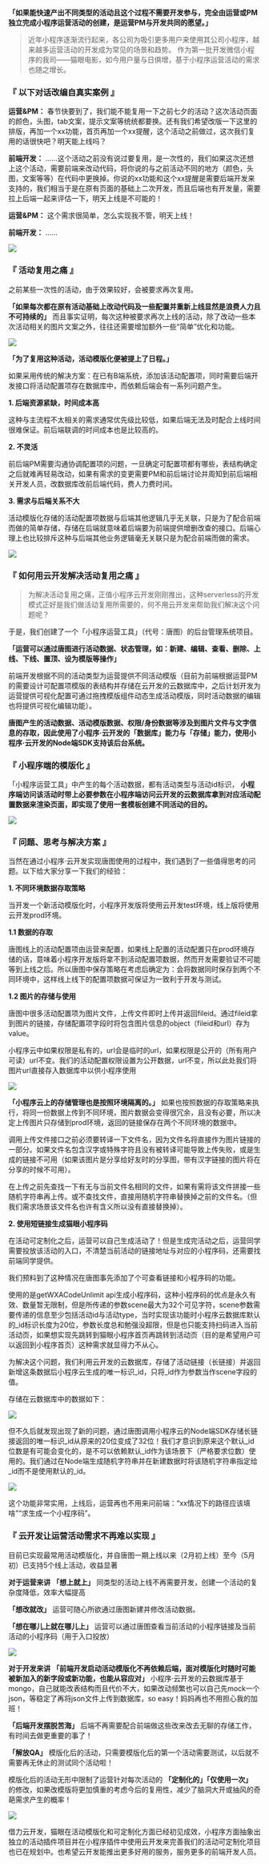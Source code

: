**「如果能快速产出不同类型的活动且这个过程不需要开发参与，完全由运营或PM独立完成小程序运营活动的创建，是运营PM与开发共同的愿望。」**

> 近年小程序逐渐流行起来，各公司为吸引更多用户来使用其公司小程序，越来越多运营活动的开发成为常见的场景和趋势。
 作为第一批开发微信小程序的我司——猫眼电影，如今用户量与日俱增，基于小程序运营活动的需求也随之增长。

### 『 以下对话改编自真实案例 』

**运营&PM：** 春节快要到了，我们能不能复用一下之前七夕的活动？这次活动页面的颜色，头图，tab文案，提示文案等统统都要换。还有我们希望改版一下这里的排版，再加一个xx功能，首页再加一个xx提醒，这个活动之前做过，这次我们复用的话很快吧？明天能上线吗？

**前端开发：** ......这个活动之前没有说过要复用，是一次性的，我们如果这次还想上这个活动，需要前端来改动代码，将你说的与之前活动不同的地方（颜色，头图，文案等等）在代码中更换掉。你说的xx功能和这个xx提醒是需要后端开发来支持的，我们相当于是在原有页面的基础上二次开发，而且后端也有开发量，需要拉上后端一起来评估一下，明天上线是不可能的！

**运营&PM：** 这个需求很简单，怎么实现我不管，明天上线！

**前端开发：** ......

![](https://puui.qpic.cn/vupload/0/20190723_1563871468048_o17xg4mapen.jpeg/0)

### 『 活动复用之痛 』

之前某些一次性的活动，由于效果较好，会被要求再次复用。

**「如果每次都在原有活动基础上改动代码及一些配置并重新上线显然是浪费人力且不可持续的」** 而且事实证明，每次这种被要求再次上线的活动，除了改动一些本次活动相关的图片文案之外，往往还需要增加额外一些“简单”优化和功能。 

![](https://puui.qpic.cn/vupload/0/20190723_1563871516688_nf2lxexxxxc.jpeg/0)

**「为了复用这种活动，活动模版化便被提上了日程。」**

如果采用传统的解决方案：在已有B端系统，添加该活动配置项，同时需要后端开发接口将活动配置项存在数据库中，而依赖后端会有一系列问题产生。

**1. 后端资源紧缺，时间成本高**

这种与主流程不太相关的需求通常优先级比较低，如果后端无法及时配合上线时间很难保证。前后端联调的时间成本也是比较高的。

**2. 不灵活**

前后端PM需要沟通协调配置项的问题，一旦确定可配置项都有哪些，表结构确定之后就难再轻易改动，如果有需求的变更需要PM和前后端讨论并周知到前后端相关开发人员，改数据库改前后端代码，费人力费时间。

**3. 需求与后端关系不大**

活动模版化存储的活动配置项数据与后端其他逻辑几乎无关联，只是为了配合前端而做的简单存储，存储在后端就意味着后端要为前端提供增删改查的接口。后端心理上也比较排斥这种与后端其他业务逻辑毫无关联只是为配合前端而做的需求。

![](https://puui.qpic.cn/vupload/0/20190723_1563871587691_nnob5pjrhf.png/0)

### 『 如何用云开发解决活动复用之痛 』

> 为解决活动复用之痛，正值小程序云开发刚刚推出，这种serverless的开发模式正好是我们做活动复用所需要的，何不用云开发来帮助我们解决这个问题呢？

于是，我们创建了一个「小程序运营工具」（代号：唐图）的后台管理系统项目。

**「运营可以通过唐图进行活动数据、状态管理，如：新建、编辑、查看、删除、上线、下线、置顶、设为模版等操作」**

前端开发根据不同的活动类型为运营提供不同活动模版（目前为前端根据运营PM的需要设计可配置项模版的表结构并存储在云开发的云数据库中，之后计划开发为运营提供可视化配置可通过拖拽模版组件动态生成活动模版，同时活动数据的编辑也将提供可视化编辑功能）。

**唐图产生的活动数据、活动模版数据、权限/身份数据等涉及到图片文件与文字信息的存取，因此使用了小程序·云开发的「数据库」能力与「存储」能力，使用小程序·云开发的Node端SDK支持该后台系统。**

### 『 小程序端的模版化 』

「小程序运营工具」中产生的每个活动数据，都有活动类型与活动id标识， **小程序端访问该活动时带上必要参数在小程序端访问云开发的云数据库拿到对应活动配置数据来渲染页面，即实现了使用一套模板创建不同活动的目的。**

![](https://puui.qpic.cn/vupload/0/20190723_1563871705680_bwpw62jyae.jpeg/0)

### 『 问题、思考与解决方案 』

当然在通过小程序·云开发实现唐图使用的过程中，我们遇到了一些值得思考的问题。以下给大家分享一下我们的经验：

**1. 不同环境数据存取策略**

当开发一个新活动模版化时，小程序开发版将使用云开发test环境，线上版将使用云开发prod环境。

**1.1 数据的存取**

唐图线上的活动配置项由运营来配置，如果线上配置的活动配置只在prod环境存储的话，意味着小程序开发版将拿不到活动配置项数据，然而开发需要验证不可能等到上线之后。所以唐图中保存策略在考虑后确定为：会将数据同时保存到两个不同环境中，这样线上线下的配置项数据可保证为一致利于开发与测试。

**1.2 图片的存储与使用**

唐图中很多活动配置项为图片文件，上传文件即时上传并返回fileid。通过fileid拿到图片的链接，存储配置项字段时将包含图片信息的object（fileid和url）存为value。

小程序云中如果权限是私有的，url会是临时的url，如果权限是公开的（所有用户可读）url不变。我们的活动配置权限设置为公开数据，url不变，所以此处我们将图片url直接存入数据库中以供小程序使用

![](https://puui.qpic.cn/vupload/0/20190723_1563871781607_oh6q6n3jy98.jpeg/0)

**「小程序云上的存储管理也是按照环境隔离的。」** 如果也按照数据的存取策略来执行，将同一份数据上传到不同环境，图片数据会变得很冗余，且没有必要，所以决定上传图片只存储到prod环境，返回的链接保存在两个不同环境的数据中。

调用上传文件接口之前必须要转译一下文件名，因为文件名将直接作为图片链接的一部分。如果文件名包含汉字或特殊字符且没有被转译可能导致上传失败，或是生成的链接不可用（如果该图片是分享给好友时的分享图，带有汉字链接的图片将在分享的时候不可用）。

在上传之前先查找一下有无与当前文件名相同的文件，如果有需将该文件拼接一些随机字符串再上传。或不查找文件，直接用随机字符串替换掉之前的文件名。（但我们需求场景该文件名也许有含义所以没有直接替换掉）。

**2. 使用短链接生成猫眼小程序码**

在活动可定制化之后，运营可以自己生成活动了！但是生成完活动之后，运营同学需要投放该活动的入口，不清楚当前活动的链接地址与对应的小程序码，还需要找前端同学提供。

我们预料到了这种情况在唐图事先添加了个可查看链接和小程序码的功能。

使用的是getWXACodeUnlimit api生成小程序码，这种小程序码的优点是永久有效、数量暂无限制，但是所传递的参数scene最大为32个可见字符，scene参数需要传递的信息至少包括活动id与活动type，当时实现该功能时小程序云数据库默认的_id标识长度为20位，参数长度总和勉强没超限，但是也只能支持扫码进入当前活动页，如果想实现先跳转到猫眼小程序首页再跳转到活动页（目的是希望用户可以返回到小程序首页）这种需求就显得力不从心。

为解决这个问题，我们利用云开发的云数据库，存储了活动链接（长链接）并返回新增这条数据后小程序云生成的唯一标识_id，只将_id作为参数当作scene字段的值。

存储在云数据库中的数据如下：

![](https://puui.qpic.cn/vupload/0/20190723_1563871877143_se65itfkt9b.png/0)

但不久后就发现出现了新的问题，通过唐图调用小程序云的Node端SDK存储长链接返回的唯一标识_id从原来的20位变成了32位！我们才意识到原来这个默认_id位数是有可能会变化的，是不可以依赖默认_id作为该场景下（严格要求位数）使用的。我们通过在Node端生成随机字符串并在新建数据时将该随机字符串指定给_id而不是使用默认的_id。

![](https://puui.qpic.cn/vupload/0/20190723_1563871924168_rfh5dk4qrie.jpeg/0)

这个功能非常实用，上线后，运营再也不用来问前端：“xx情况下的路径应该填啥”“求生成一个小程序码”。

### 『 云开发让运营活动需求不再难以实现 』

目前已实现最常用活动模版化，并自唐图一期上线以来（2月初上线）至今（5月初）已支持5个线上活动，收益显著

**对于运营来讲**
**「想上就上」** 同类型的活动上线不再需要开发，创建一个活动的复杂度降低，效率大幅提高

**「想改就改」** 运营可随心所欲通过唐图新建并修改活动数据。

**「想在哪儿上就在哪儿上」** 运营可以通过唐图查看当前活动的小程序链接及当前活动的小程序码（用于入口投放）

![](https://puui.qpic.cn/vupload/0/20190723_1563872091119_gevu14cgsnt.png/0)

**对于开发来讲**
**「前端开发启动活动模版化不再依赖后端，面对模版化时随时可能被新加入的新字段或新功能，也能从容应对」** 小程序·云开发的云数据库基于mongo，自己就能改表结构而且代价不大，如果改动频繁也可以自己先mock一个json，等稳定了再将json文件上传到数据库，so easy！妈妈再也不用担心我的加班！

**「后端开发摆脱苦海」** 后端不再需要配合前端做这些改来改去无聊的存储工作，有时间去做更重要的事了！

**「解放QA」** 模版化后的活动，只需要模版化后的第一个活动需要测试，以后就不需要再无休止的测试同个活动啦！

模版化后的活动无形中限制了运营针对每次活动的 **「定制化的」「仅使用一次」** 的修改，如果改模版将更加慎重的考虑今后的复用性，减少了脑洞大开或抽风的奇葩需求产生的概率！

![](https://puui.qpic.cn/vupload/0/20190723_1563872175158_r46pmzagtx.png/0)

借力云开发，猫眼在活动模版化和可定制化方面已经初见成效，小程序方面抽象出独立的活动插件项目并在小程序插件中使用云开发来完善我们的活动可定制化项目也已在规划中。也希望云开发能推出更多好用的服务，服务更多的前端开发人员。
